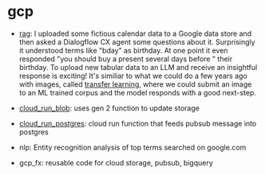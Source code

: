 # gcp


- [rag](https://github.com/mondayn/gcp/blob/main/rag.ipynb): I uploaded some fictious calendar data to a Google data store and then asked a Dialogflow CX agent some questions about it.  Surprisingly it understood terms like "bday" as birthday.  At one point it even responded "you should buy a present several days before " their birthday.  To upload new tabular data to an LLM and receive an insightful response is exciting!  It's similiar to what we could do a few years ago with images, called [transfer learning](https://github.com/mondayn/py/blob/master/transferLearning.ipynb), where we could submit an image to an ML trained corpus and the model responds with a good next-step.

- [cloud_run_blob](https://github.com/mondayn/gcp/blob/main/cloud_run_blob.ipynb): uses gen 2 function to update storage

- [cloud_run_postgres](https://github.com/mondayn/gcp/blob/main/cloud_run_postgres.ipynb): cloud run function that feeds pubsub message into postgres

- nlp: Entity recognition analysis of top terms searched on google.com

- gcp_fx: reusable code for cloud storage, pubsub, bigquery